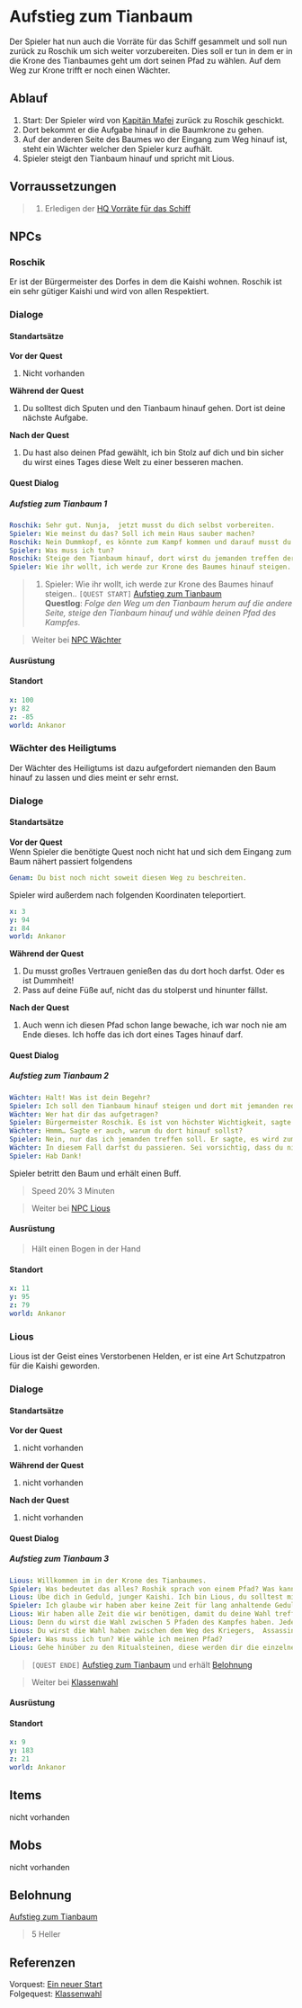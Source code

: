 # Aufstieg zum Tianbaum

Der Spieler hat nun auch die Vorräte für das Schiff gesammelt und soll nun zurück zu Roschik um sich weiter vorzubereiten. Dies soll er tun in dem er in die Krone des Tianbaumes geht um dort seinen Pfad zu wählen. Auf dem Weg zur Krone trifft er noch einen Wächter.

## Ablauf

1. Start: Der Spieler wird von [Kapitän Mafei](#kapitän-mafei) zurück zu Roschik geschickt.
2. Dort bekommt er die Aufgabe hinauf in die Baumkrone zu gehen. 
3. Auf der anderen Seite des Baumes wo der Eingang zum Weg hinauf ist, steht ein Wächter welcher den Spieler kurz aufhält.
4. Spieler steigt den Tianbaum hinauf und spricht mit Lious.

## Vorraussetzungen

> 1. Erledigen der [HQ Vorräte für das Schiff](../2-vorraete-fuer-das-schiff/README.md)

## NPCs

### Roschik

Er ist der Bürgermeister des Dorfes in dem die Kaishi wohnen. Roschik ist ein sehr gütiger Kaishi und wird von allen Respektiert.

### Dialoge

#### Standartsätze  

**Vor der Quest**
1. Nicht vorhanden

**Während der Quest**  
1. Du solltest dich Sputen und den Tianbaum hinauf gehen. Dort ist deine nächste Aufgabe.

**Nach der Quest**
1. Du hast also deinen Pfad gewählt, ich bin Stolz auf dich und bin sicher du wirst eines Tages diese Welt zu einer besseren machen.
    
#### Quest Dialog

##### Aufstieg zum Tianbaum 1

```yml
Roschik: Sehr gut. Nunja,  jetzt musst du dich selbst vorbereiten.
Spieler: Wie meinst du das? Soll ich mein Haus sauber machen?
Roschik: Nein Dummkopf, es könnte zum Kampf kommen und darauf musst du dich vorbereiten. 
Spieler: Was muss ich tun?
Roschik: Steige den Tianbaum hinauf, dort wirst du jemanden treffen der dich unterrichtet.
Spieler: Wie ihr wollt, ich werde zur Krone des Baumes hinauf steigen.. 
```

> 1. Spieler: Wie ihr wollt, ich werde zur Krone des Baumes hinauf steigen.. `[QUEST START]` [Aufstieg zum Tianbaum](#aufstieg-zum-tianbaum)  
**Questlog**: *Folge den Weg um den Tianbaum herum auf die andere Seite, steige den Tianbaum hinauf und wähle deinen Pfad des Kampfes.*

> Weiter bei [NPC Wächter](#aufstieg-zum-tianbaum-2)

#### Ausrüstung

#### Standort

```yml
x: 100
y: 82
z: -85
world: Ankanor
```

### Wächter des Heiligtums

Der Wächter des Heiligtums ist dazu aufgefordert niemanden den Baum hinauf zu lassen und dies meint er sehr ernst.

### Dialoge

#### Standartsätze  

**Vor der Quest**  
Wenn Spieler die benötigte Quest noch nicht hat und sich dem Eingang zum Baum nähert passiert folgendens
```yml
Genam: Du bist noch nicht soweit diesen Weg zu beschreiten.
```
Spieler wird außerdem nach folgenden Koordinaten teleportiert.
```yml
x: 3
y: 94
z: 84
world: Ankanor
``` 

**Während der Quest**  
1. Du musst großes Vertrauen genießen das du dort hoch darfst. Oder es ist Dummheit!
2. Pass auf deine Füße auf, nicht das du stolperst und hinunter fällst.

**Nach der Quest**
1. Auch wenn ich diesen Pfad schon lange bewache, ich war noch nie am Ende dieses. Ich hoffe das ich dort eines Tages hinauf darf.
    
#### Quest Dialog

##### Aufstieg zum Tianbaum 2

```yml
Wächter: Halt! Was ist dein Begehr?
Spieler: Ich soll den Tianbaum hinauf steigen und dort mit jemanden reden.
Wächter: Wer hat dir das aufgetragen?
Spieler: Bürgermeister Roschik. Es ist von höchster Wichtigkeit, sagte er.
Wächter: Hmmm… Sagte er auch, warum du dort hinauf sollst?
Spieler: Nein, nur das ich jemanden treffen soll. Er sagte, es wird zum Kampf kommen.
Wächter: In diesem Fall darfst du passieren. Sei vorsichtig, dass du nicht runterfällst!
Spieler: Hab Dank!
```

Spieler betritt den Baum und erhält einen Buff.
> Speed 20% 3 Minuten

> Weiter bei [NPC Lious](#aufstieg-zum-tianbaum-3)

#### Ausrüstung

> Hält einen Bogen in der Hand

#### Standort

```yml
x: 11
y: 95
z: 79
world: Ankanor
```

### Lious

Lious ist der Geist eines Verstorbenen Helden, er ist eine Art Schutzpatron für die Kaishi geworden.

### Dialoge

#### Standartsätze  

**Vor der Quest**
1. nicht vorhanden

**Während der Quest**  
1. nicht vorhanden

**Nach der Quest**
1. nicht vorhanden
    
#### Quest Dialog

##### Aufstieg zum Tianbaum 3

```yml
Lious: Willkommen im in der Krone des Tianbaumes.
Spieler: Was bedeutet das alles? Roshik sprach von einem Pfad? Was kann ich wählen?
Lious: Übe dich in Geduld, junger Kaishi. Ich bin Lious, du solltest mir nun gut zuhören.
Spieler: Ich glaube wir haben aber keine Zeit für lang anhaltende Geduld.
Lious: Wir haben alle Zeit die wir benötigen, damit du deine Wahl treffen kannst, die dein restliches Leben bestimmen wird.
Lious: Denn du wirst die Wahl zwischen 5 Pfaden des Kampfes haben. Jeder Pfad bestimmt eine Klasse. Eine Lebensweise!
Lious: Du wirst die Wahl haben zwischen dem Weg des Kriegers,  Assassinen,  Elementaristen, Klerikers oder dem des Waldläufers. Jeder Pfad ist einzigartig, wählt also weise. 
Spieler: Was muss ich tun? Wie wähle ich meinen Pfad?
Lious: Gehe hinüber zu den Ritualsteinen, diese werden dir die einzelnen Pfade weiter erläutern, sobald du alle fünf Steine berührt hast, komme zu mir zurück.
```
> `[QUEST ENDE]` [Aufstieg zum Tianbaum](#aufstieg-zum-tianbaum) und erhält
[Belohnung](#Belohnung)

> Weiter bei [Klassenwahl](../4-klassenwahl/README.md)

#### Ausrüstung

#### Standort

```yml
x: 9
y: 183
z: 21
world: Ankanor
```

## Items

nicht vorhanden

## Mobs

nicht vorhanden

## Belohnung

[Aufstieg zum Tianbaum](#aufstieg-zum-tianbaum)  
> 5 Heller  


## Referenzen

Vorquest: [Ein neuer Start](../2-vorraete-fuer-das-schiff/README.md)  
Folgequest: [Klassenwahl](../4-klassenwahl/README.md)